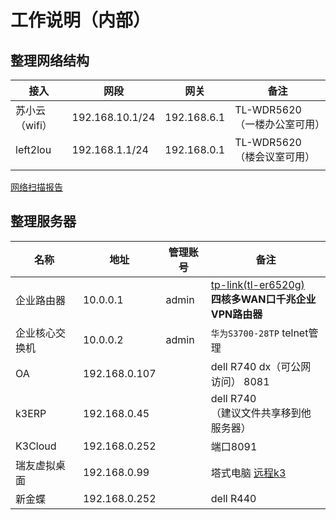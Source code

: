 # 工作说明（内部）



## 整理网络结构



| 接入           | 网段            | 网关        | 备注                          |
| -------------- | --------------- | ----------- | ----------------------------- |
| 苏小云（wifi） | 192.168.10.1/24 | 192.168.6.1 | TL-WDR5620 （一楼办公室可用） |
| left2lou       | 192.168.1.1/24  | 192.168.0.1 | TL-WDR5620 （楼会议室可用）   |
|                |                 |             |                               |

[网络扫描报告](file:///D:/%E6%AC%A7%E7%90%A6/%E7%BD%91%E7%BB%9C%E7%BB%93%E6%9E%84/%E6%89%AB%E6%8F%8F%E7%BB%93%E6%9E%9C.htm)

## 整理服务器



| 名称           | 地址          | 管理账号 | 备注                                                         |
| -------------- | ------------- | -------- | ------------------------------------------------------------ |
| 企业路由器     | 10.0.0.1      | admin    | [tp-link(tl-er6520g)](http://10.0.0.1/)<br />**四核多WAN口千兆企业VPN路由器** |
| 企业核心交换机 | 10.0.0.2      | admin    | `华为S3700-28TP` telnet管理                                  |
| OA             | 192.168.0.107 |          | dell R740 dx（可公网访问） 8081                              |
| k3ERP          | 192.168.0.45  |          | dell R740  <br/>（建议文件共享移到他服务器）                 |
| K3Cloud        | 192.168.0.252 |          | 端口8091                                                     |
| 瑞友虚拟桌面   | 192.168.0.99  |          | 塔式电脑   [远程k3](http://erp.ouqiyj.com:8005)              |
| 新金蝶         | 192.168.0.252 |          | dell R440                                                    |



